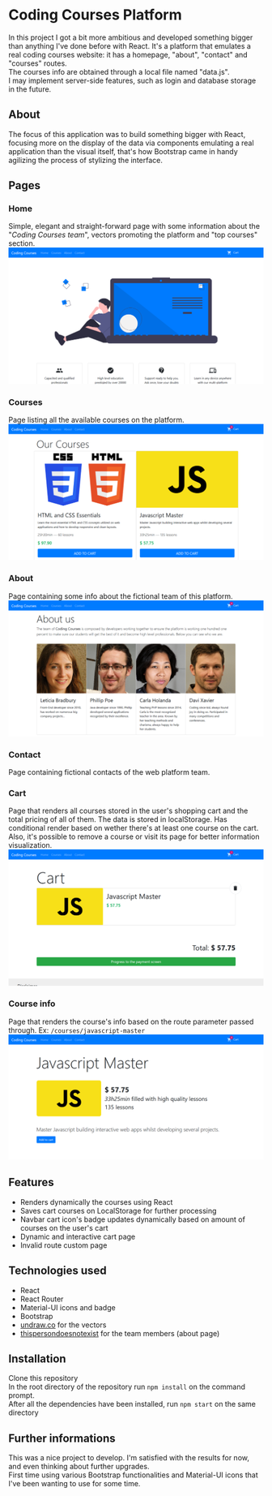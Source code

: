 # Coding Courses Platform
In this project I got a bit more ambitious and developed something bigger than anything I've done before with React. It's a platform that emulates a real coding courses website: it has a homepage, "about", "contact" and "courses" routes.\
The courses info are obtained through a local file named "data.js".\
I may implement server-side features, such as login and database storage in the future.

## About
The focus of this application was to build something bigger with React, focusing more on the display of the data via components emulating a real application than the visual itself, that's how Bootstrap came in handy agilizing the process of stylizing the interface.

## Pages
### Home
Simple, elegant and straight-forward page with some information about the "*Coding Courses team*", vectors promoting the platform and "top courses" section.
![Home page preview](./src/img/preview/home-page.png)

### Courses
Page listing all the available courses on the platform.
![Courses page preview](./src/img/preview/courses.png)

### About
Page containing some info about the fictional team of this platform.
![About page preview](./src/img/preview/about.png)

### Contact
Page containing fictional contacts of the web platform team.

### Cart
Page that renders all courses stored in the user's shopping cart and the total pricing of all of them. The data is stored in localStorage. Has conditional render based on wether there's at least one course on the cart. Also, it's possible to remove a course or visit its page for better information visualization.
![Cart page preview](./src/img/preview/cart.png)

### Course info
Page that renders the course's info based on the route parameter passed through. Ex: `/courses/javascript-master`
![Course info page preview](./src/img/preview/course-info.png)

## Features
 - Renders dynamically the courses using React
 - Saves cart courses on LocalStorage for further processing
 - Navbar cart icon's badge updates dynamically based on amount of courses on the user's cart
 - Dynamic and interactive cart page
 - Invalid route custom page

## Technologies used

- React
- React Router
 - Material-UI icons and badge
 - Bootstrap
- [undraw.co](https://undraw.co) for the vectors
- [thispersondoesnotexist](https://thispersondoesnotexist.com) for the team members (about page)

## Installation
Clone this repository\
In the root directory of the repository run `npm install` on the command prompt.\
After all the dependencies have been installed, run `npm start` on the same directory

## Further informations
This was a nice project to develop. I'm satisfied with the results for now, and even thinking about further upgrades.\
First time using various Bootstrap functionalities and Material-UI icons that I've been wanting to use for some time.
